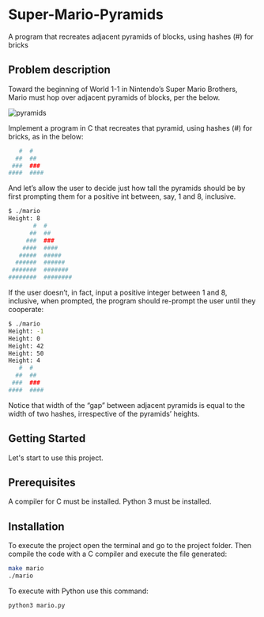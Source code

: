# Super-Mario-Pyramids
A program that recreates adjacent pyramids of blocks, using hashes (#) for bricks

## Problem description
Toward the beginning of World 1-1 in Nintendo’s Super Mario Brothers, Mario must hop over adjacent pyramids of blocks, per the below.

![pyramids](https://github.com/cmartinezal/Super-Mario-Pyramids/assets/84383847/89234664-dd7f-4274-8b99-5950ed430272)

Implement a program in C that recreates that pyramid, using hashes (#) for bricks, as in the below:

```sh
   #  #
  ##  ##
 ###  ###
####  ####
```

And let’s allow the user to decide just how tall the pyramids should be by first prompting them for a positive int between, say, 1 and 8, inclusive.

```sh
$ ./mario
Height: 8
       #  #
      ##  ##
     ###  ###
    ####  ####
   #####  #####
  ######  ######
 #######  #######
########  ########
```

If the user doesn’t, in fact, input a positive integer between 1 and 8, inclusive, when prompted, the program should re-prompt the user until they cooperate:

```sh
$ ./mario
Height: -1
Height: 0
Height: 42
Height: 50
Height: 4
   #  #
  ##  ##
 ###  ###
####  ####
```

Notice that width of the “gap” between adjacent pyramids is equal to the width of two hashes, irrespective of the pyramids’ heights.

## Getting Started
Let's start to use this project.

## Prerequisites

A compiler for C must be installed. Python 3 must be installed.

## Installation

To execute the project open the terminal and go to the project folder. Then compile the code with a C compiler and execute the file generated:

```sh
make mario
./mario
```

To execute with Python use this command:

```sh
python3 mario.py
```
